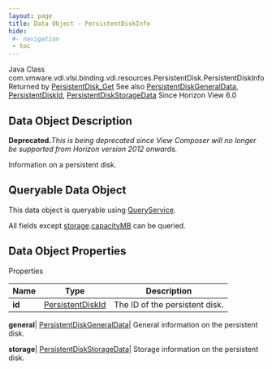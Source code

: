```yaml
---
layout: page
title: Data Object - PersistentDiskInfo
hide:
 #- navigation
 - toc
---
```






Java Class
    com.vmware.vdi.vlsi.binding.vdi.resources.PersistentDisk.PersistentDiskInfo
Returned by
     [PersistentDisk_Get](vdi.resources.PersistentDisk.md#get)
See also
     [PersistentDiskGeneralData](vdi.resources.PersistentDisk.PersistentDiskGeneralData.md), [PersistentDiskId](vdi.entity.PersistentDiskId.md), [PersistentDiskStorageData](vdi.resources.PersistentDisk.PersistentDiskStorageData.md)
Since 
    Horizon View 6.0

## Data Object Description 

**Deprecated.**_This is being deprecated since View Composer will no longer be supported from Horizon version 2012 onwards._

Information on a persistent disk. 

##  Queryable Data Object 

This data object is queryable using [QueryService](vdi.query.QueryService.md "QueryService"). 

All fields except [storage](vdi.resources.PersistentDisk.PersistentDiskInfo.md#storage).[capacityMB](vdi.resources.PersistentDisk.PersistentDiskStorageData.md#capacityMB) can be queried. 

## Data Object Properties

Properties

Name |  Type |  Description   
---|---|---  
**id**| [PersistentDiskId](vdi.entity.PersistentDiskId.md)|  The ID of the persistent disk.   
  
**general**| [PersistentDiskGeneralData](vdi.resources.PersistentDisk.PersistentDiskGeneralData.md)|  General information on the persistent disk.   
  
**storage**| [PersistentDiskStorageData](vdi.resources.PersistentDisk.PersistentDiskStorageData.md)|  Storage information on the persistent disk.   
  
  

  

